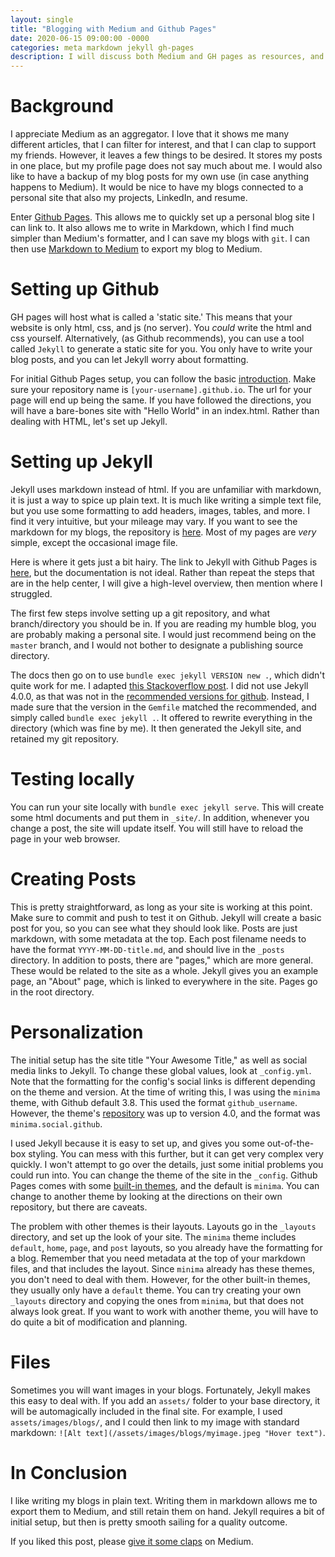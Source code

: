 ```yaml
---
layout: single
title: "Blogging with Medium and Github Pages"
date: 2020-06-15 09:00:00 -0000
categories: meta markdown jekyll gh-pages
description: I will discuss both Medium and GH pages as resources, and also give a guide in how to set up GH pages.
---
```


# Background
I appreciate Medium as an aggregator. I love that it shows me many different articles, that I can filter for interest, and that I can clap to support my friends. However, it leaves a few things to be desired. It stores my posts in one place, but my profile page does not say much about me. I would also like to have a backup of my blog posts for my own use (in case anything happens to Medium). It would be nice to have my blogs connected to a personal site that also my projects, LinkedIn, and resume.

Enter [Github Pages](https://pages.github.com/). This allows me to quickly set up a personal blog site I can link to. It also allows me to write in Markdown, which I find much simpler than Medium's formatter, and I can save my blogs with `git`. I can then use [Markdown to Medium](https://markdowntomedium.com/) to export my blog to Medium.

# Setting up Github
GH pages will host what is called a 'static site.' This means that your website is only html, css, and js (no server). You _could_ write the html and css yourself. Alternatively, (as Github recommends), you can use a tool called `Jekyll` to generate a static site for you. You only have to write your blog posts, and you can let Jekyll worry about formatting.

For initial Github Pages setup, you can follow the basic [introduction](https://pages.github.com/). Make sure your repository name is `[your-username].github.io`. The url for your page will end up being the same. If you have followed the directions, you will have a bare-bones site with "Hello World" in an index.html. Rather than dealing with HTML, let's set up Jekyll.

# Setting up Jekyll
Jekyll uses markdown instead of html. If you are unfamiliar with markdown, it is just a way to spice up plain text. It is much like writing a simple text file, but you use some formatting to add headers, images, tables, and more. I find it very intuitive, but your mileage may vary. If you want to see the markdown for my blogs, the repository is [here](https://github.com/elliott-king/elliott-king.github.io). Most of my pages are _very_ simple, except the occasional image file.

Here is where it gets just a bit hairy. The link to Jekyll with Github Pages is [here](https://help.github.com/en/github/working-with-github-pages/setting-up-a-github-pages-site-with-jekyll), but the documentation is not ideal. Rather than repeat the steps that are in the help center, I will give a high-level overview, then mention where I struggled.

The first few steps involve setting up a git repository, and what branch/directory you should be in. If you are reading my humble blog, you are probably making a personal site. I would just recommend being on the `master` branch, and I would not bother to designate a publishing source directory.

The docs then go on to use `bundle exec jekyll VERSION new .`, which didn't quite work for me. I adapted [this Stackoverflow post](https://stackoverflow.com/questions/59913903/how-to-run-bundle-exec-jekyll-new). I did not use Jekyll 4.0.0, as that was not in the [recommended versions for github](https://pages.github.com/versions/). Instead, I made sure that the version in the `Gemfile` matched the recommended, and simply called `bundle exec jekyll .`. It offered to rewrite everything in the directory (which was fine by me). It then generated the Jekyll site, and retained my git repository.


# Testing locally
You can run your site locally with `bundle exec jekyll serve`. This will create some html documents and put them in `_site/`. In addition, whenever you change a post, the site will update itself. You will still have to reload the page in your web browser.  

# Creating Posts
This is pretty straightforward, as long as your site is working at this point. Make sure to commit and push to test it on Github. Jekyll will create a basic post for you, so you can see what they should look like. Posts are just markdown, with some metadata at the top. Each post filename needs to have the format `YYYY-MM-DD-title.md`, and should live in the `_posts` directory. In addition to posts, there are "pages," which are more general. These would be related to the site as a whole. Jekyll gives you an example page, an "About" page, which is linked to everywhere in the site. Pages go in the root directory.

# Personalization
The initial setup has the site title "Your Awesome Title," as well as social media links to Jekyll. To change these global values, look at `_config.yml`. Note that the formatting for the config's social links is different depending on the theme and version. At the time of writing this, I was using the `minima` theme, with Github default 3.8. This used the format `github_username`. However, the theme's [repository](https://github.com/jekyll/minima) was up to version 4.0, and the format was `minima.social.github`.

I used Jekyll because it is easy to set up, and gives you some out-of-the-box styling. You can mess with this further, but it can get very complex very quickly. I won't attempt to go over the details, just some initial problems you could run into. You can change the theme of the site in the `_config`. Github Pages comes with some [built-in themes](https://pages.github.com/themes/), and the default is `minima`. You can change to another theme by looking at the directions on their own repository, but there are caveats.

The problem with other themes is their layouts. Layouts go in the `_layouts` directory, and set up the look of your site. The `minima` theme includes `default`, `home`, `page`, and `post` layouts, so you already have the formatting for a blog. Remember that you need metadata at the top of your markdown files, and that includes the layout. Since `minima` already has these themes, you don't need to deal with them. However, for the other built-in themes, they usually only have a `default` theme. You can try creating your own `_layouts` directory and copying the ones from `minima`, but that does not always look great. If you want to work with another theme, you will have to do quite a bit of modification and planning.

# Files
Sometimes you will want images in your blogs. Fortunately, Jekyll makes this easy to deal with. If you add an `assets/` folder to your base directory, it will be automagically included in the final site. For example, I used `assets/images/blogs/`, and I could then link to my image with standard markdown: `![Alt text](/assets/images/blogs/myimage.jpeg "Hover text")`.

# In Conclusion
I like writing my blogs in plain text. Writing them in markdown allows me to export them to Medium, and still retain them on hand. Jekyll requires a bit of initial setup, but then is pretty smooth sailing for a quality outcome.

If you liked this post, please [give it some claps](https://medium.com/@eking_30347/blogging-with-medium-and-github-pages-2ff40c870053) on Medium.